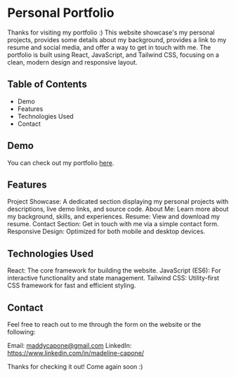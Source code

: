 # Personal Portfolio

Thanks for visiting my portfolio :) This website showcase's my personal projects, provides some details about my background, provides a link to my resume and social media, and offer a way to get in touch with me. The portfolio is built using React, JavaScript, and Tailwind CSS, focusing on a clean, modern design and responsive layout.

## Table of Contents 
- Demo
- Features
- Technologies Used
- Contact

## Demo
You can check out my portfolio [here](http://www.madelinecapone.ca).

## Features
Project Showcase: A dedicated section displaying my personal projects with descriptions, live demo links, and source code.
About Me: Learn more about my background, skills, and experiences.
Resume: View and download my resume.
Contact Section: Get in touch with me via a simple contact form.
Responsive Design: Optimized for both mobile and desktop devices.

## Technologies Used
React: The core framework for building the website.
JavaScript (ES6): For interactive functionality and state management.
Tailwind CSS: Utility-first CSS framework for fast and efficient styling.

## Contact
Feel free to reach out to me through the form on the website or the following:

Email: maddycapone@gmail.com
LinkedIn: https://www.linkedin.com/in/madeline-capone/

Thanks for checking it out! Come again soon :) 